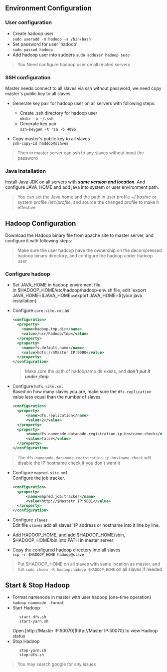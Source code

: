 ## Environment Configuration

### User configuration
* Create hadoop user  
  `sudo useradd -m hadoop -s /bin/bash`
* Set password for user 'hadoop'  
  `sudo passwd hadoop`
* Add hadoop user into sudoers
  `sudo adduser hadoop sudo`  
  
> You Need configure hadoop user on all related servers

### SSH configuration
Master needs connect to all slaves via ssh without password, we need copy master's public key to all slaves.   

* Generate key pair for hadoop user on all servers with following steps:  

  * Create .ssh directory for hadoop user  
    `mkdir -p ~/.ssh`
  * Generate key pair  
    `ssh-keygen -t rsa -b 4096`
* Copy master's public key to all slaves  
  `ssh-copy-id haddop@slaves`
  
> Then in master server can ssh to any slaves without input the password

### Java Installation

Install Java JDK on all servers with ***same version and location***. And configure JAVA_HOME and add java into system or user environment path.
> You can set the Java home and the path in user profile *~/.bashrc* or system profile */etc/profile*, and source the changed profile to make it effective

## Hadoop Configuration

Download the Hadoop binary file from apache site to master server, and configure it with following steps:  
> Make sure the user hadoop have the ownership on the decompressed hadoop binary directory, and configure the hadoop under hadoop user

### Configure hadoop

* Set JAVA_HOME in hadoop enviroment file  
  In $HADOOP_HOME/etc/hadoop/hadoop-env.sh file, edit `export JAVA_HOME=$JAVA_HOME` as `export JAVA_HOME=${your java installation}`
* Configure `core-site.xml` as  
  ```xml
  <configuration>
    <property>  
      <name>hadoop.tmp.dir</name>
      <value>/usr/hadoop/tmp</value>
    </property>
    <property>
      <name>fs.default.name</name>
      <value>hdfs://$Master IP:9000</value>
    </property>
  </configuration>
  ```  
  > Make sure the path of hadoop.tmp.dir exists, and ***don't put it under /tmp***   

* Configure `hdfs-site.xml`  
  Based on how many slaves you are, make sure the `dfs.replication` value less equal than the number of slaves.  
  ```xml
  <configuration>
    <property>
        <name>dfs.replication</name>
        <value>2</value>
    </property>
    <property>
        <name>dfs.namenode.datanode.registration.ip-hostname-check</name>                   
        <value>false</value>
    </property>
  </configuration>
  ```
> The `dfs.namenode.datanode.registration.ip-hostname-check` will disable the IP hostname check if you don't want it  

* Configure `mapred-site.xml`  
  Configure the job tracker.
  ```xml
  <configuration>
    <property>
        <name>mapred.job.tracker</name>
        <value>http://$Mastetr IP:9001</value>
    </property>
  </configuration>
  ```

* Configure `slaves`  
  Edit file `slaves` add all slaves' IP address or hostname into it line by line.

* Add HADOOP_HOME, and add $HADOOP_HOME/sbin, $HADOOP_HOME/bin into PATH in master server
* Copy the configured hadoop directory into all slaves  
  `scp -r $HADOOP_HOME hadoop@slave`
  
> Put $HADOOP_HOME on all slaves with same location as master, and run `sudo chown -R hadoop:hadoop $HADOOP_HOME` on all slaves if needed

## Start & Stop Hadoop

* Format namenode in master with user hadoop (one-time operation)  
  `hadoop namenode -format` 
* Start Hadoop  
  ```
     start-dfs.sh  
     start-yarn.sh
  ```
  Open [http://Master IP:50070](http://Master IP:50070) to view Hadoop status
* Stop Hadoop
  ```
     stop-yarn.sh
     stop-dfs.sh
  ```
> You may search google for any issues
